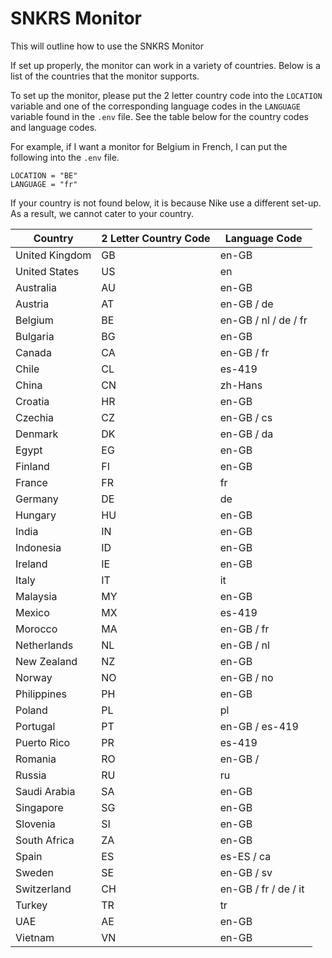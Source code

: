 # SNKRS Monitor

This will outline how to use the SNKRS Monitor

If set up properly, the monitor can work in a variety of countries.
Below is a list of the countries that the monitor supports.

To set up the monitor, please put the 2 letter country code into the ```LOCATION``` variable and one of the corresponding language codes in the ```LANGUAGE``` variable found in the ```.env``` file.
See the table below for the country codes and language codes.

For example, if I want a monitor for Belgium in French, I can put the following into the ```.env``` file.
```
LOCATION = "BE"
LANGUAGE = "fr"
```

If your country is not found below, it is because Nike use a different set-up.
As a result, we cannot cater to your country.

Country | 2 Letter Country Code | Language Code
--------|-----------------------|--------------
United Kingdom | GB | en-GB
United States | US | en
Australia | AU | en-GB
Austria | AT | en-GB / de
Belgium | BE | en-GB / nl / de / fr
Bulgaria | BG | en-GB
Canada | CA | en-GB / fr
Chile | CL | es-419
China | CN | zh-Hans
Croatia | HR | en-GB
Czechia | CZ | en-GB / cs
Denmark | DK | en-GB / da
Egypt | EG | en-GB
Finland | FI | en-GB
France | FR | fr
Germany | DE | de
Hungary | HU | en-GB
India | IN | en-GB
Indonesia | ID | en-GB
Ireland | IE | en-GB
Italy | IT | it
Malaysia | MY | en-GB
Mexico | MX | es-419
Morocco | MA | en-GB / fr
Netherlands | NL | en-GB / nl 
New Zealand | NZ | en-GB
Norway | NO | en-GB / no
Philippines | PH | en-GB 
Poland | PL | pl
Portugal | PT | en-GB / es-419
Puerto Rico | PR | es-419
Romania | RO | en-GB / 
Russia | RU | ru
Saudi Arabia | SA | en-GB
Singapore | SG | en-GB
Slovenia | SI | en-GB   
South Africa | ZA | en-GB
Spain | ES | es-ES / ca
Sweden | SE | en-GB / sv
Switzerland | CH | en-GB / fr / de / it 
Turkey | TR | tr
UAE | AE | en-GB
Vietnam | VN | en-GB
